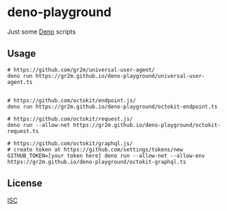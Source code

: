 # deno-playground

Just some [Deno](https://deno.land/) scripts

## Usage

```
# https://github.com/gr2m/universal-user-agent/
deno run https://gr2m.github.io/deno-playground/universal-user-agent.ts


# https://github.com/octokit/endpoint.js/
deno run https://gr2m.github.io/deno-playground/octokit-endpoint.ts

# https://github.com/octokit/request.js/
deno run --allow-net https://gr2m.github.io/deno-playground/octokit-request.ts

# https://github.com/octokit/graphql.js/
# create token at https://github.com/settings/tokens/new
GITHUB_TOKEN=[your token here] deno run --allow-net --allow-env https://gr2m.github.io/deno-playground/octokit-graphql.ts
```

## License

[ISC](LICENSE)
